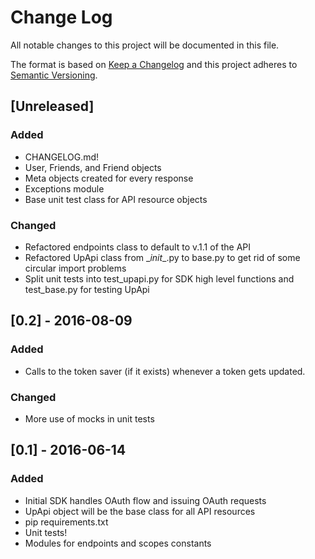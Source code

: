 # Change Log
All notable changes to this project will be documented in this file.

The format is based on [Keep a Changelog](http://keepachangelog.com/) 
and this project adheres to [Semantic Versioning](http://semver.org/).

## [Unreleased]
### Added
- CHANGELOG.md!
- User, Friends, and Friend objects
- Meta objects created for every response
- Exceptions module
- Base unit test class for API resource objects

### Changed
- Refactored endpoints class to default to v.1.1 of the API
- Refactored UpApi class from \__init__.py to base.py to get rid of some circular import problems
- Split unit tests into test_upapi.py for SDK high level functions and test_base.py for testing UpApi


## [0.2] - 2016-08-09
### Added
- Calls to the token saver (if it exists) whenever a token gets updated.

### Changed
- More use of mocks in unit tests

## [0.1] - 2016-06-14
### Added
- Initial SDK handles OAuth flow and issuing OAuth requests
- UpApi object will be the base class for all API resources
- pip requirements.txt
- Unit tests!
- Modules for endpoints and scopes constants
